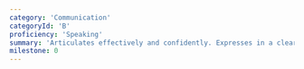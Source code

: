 ```yaml
---
category: 'Communication'
categoryId: 'B'
proficiency: 'Speaking'
summary: 'Articulates effectively and confidently. Expresses in a clear and outlined manner how ideas fits into wider scenarios.'
milestone: 0
---
```

